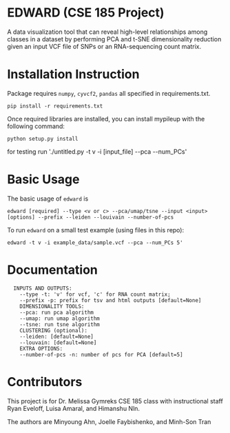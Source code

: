 # EDWARD (CSE 185 Project)

A data visualization tool that can reveal high-level relationships among classes in a dataset by performing PCA and t-SNE dimensionality reduction given an input VCF file of SNPs or an RNA-sequencing count matrix.

# Installation Instruction

Package requires `numpy`, `cyvcf2`, `pandas` all specified in requirements.txt. 
```
pip install -r requirements.txt
```

Once required libraries are installed, you can install mypileup with the following command:

```
python setup.py install
```

for testing run './untitled.py -t v -i [input_file] --pca --num_PCs'

# Basic Usage

The basic usage of `edward` is
```
edward [required] --type <v or c> --pca/umap/tsne --input <input> [options] --prefix --leiden --louivain --number-of-pcs 
```

To run `edward` on a small test example (using files in this repo):

```
edward -t v -i example_data/sample.vcf --pca --num_PCs 5'
```

# Documentation 

```
  INPUTS AND OUTPUTS:
    --type -t: 'v' for vcf, 'c' for RNA count matrix;
    --prefix -p: prefix for tsv and html outputs [default=None]
    DIMENSIONALITY TOOLS:
    --pca: run pca algorithm
    --umap: run umap algorithm
    --tsne: run tsne algorithm 
    CLUSTERING (optional):
    --leiden: [default=None]
    --louvain: [default=None]
    EXTRA OPTIONS: 
    --number-of-pcs -n: number of pcs for PCA [default=5]
```

# Contributors

This project is for Dr. Melissa Gymreks CSE 185 class with instructional staff Ryan Eveloff, Luisa Amaral, and Himanshu Nln. <p>

The authors are Minyoung Ahn, Joelle Faybishenko, and Minh-Son Tran